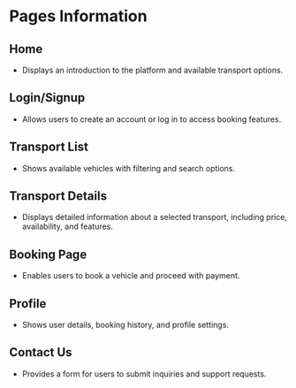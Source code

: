 # Pages Information

## Home
- Displays an introduction to the platform and available transport options.

## Login/Signup
- Allows users to create an account or log in to access booking features.

## Transport List
- Shows available vehicles with filtering and search options.

## Transport Details
- Displays detailed information about a selected transport, including price, availability, and features.

## Booking Page
- Enables users to book a vehicle and proceed with payment.

## Profile
- Shows user details, booking history, and profile settings.

## Contact Us
- Provides a form for users to submit inquiries and support requests.
